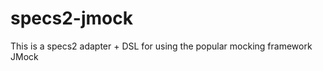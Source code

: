 specs2-jmock
============

This is a specs2 adapter + DSL for using the popular mocking framework JMock
